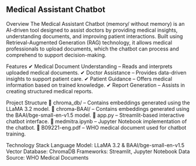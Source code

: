 ## Medical Assistant Chatbot
Overview
The Medical Assistant Chatbot (memory/ without memory) is an AI-driven tool designed to assist doctors by providing medical insights, understanding documents, and improving patient interactions. Built using Retrieval-Augmented Generation (RAG) technology, it allows medical professionals to upload documents, which the chatbot can process and comprehend to support decision-making.

Features
✔ Medical Document Understanding – Reads and interprets uploaded medical documents.
✔ Doctor Assistance – Provides data-driven insights to support patient care.
✔ Patient Guidance – Offers medical information based on trained knowledge.
✔ Report Generation – Assists in creating structured medical reports.

Project Structure
📂 chroma_db/ – Contains embeddings generated using the LLaMA 3.2 model.
📂 chroma-BAAI/ – Contains embeddings generated using the BAAI/bge-small-en-v1.5 model.
📄 app.py – Streamlit-based interactive chatbot interface.
📄 medmitra.ipynb – Jupyter Notebook implementation of the chatbot.
📄 B09221-eng.pdf – WHO medical document used for chatbot training.

Technology Stack
Language Model: LLaMA 3.2 & BAAI/bge-small-en-v1.5
Vector Database: ChromaDB
Frameworks: Streamlit, Jupyter Notebook
Data Source: WHO Medical Documents